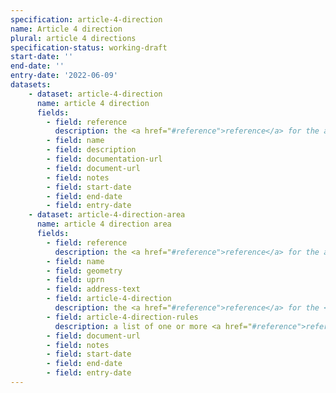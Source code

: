 ```yaml
---
specification: article-4-direction
name: Article 4 direction
plural: article 4 directions
specification-status: working-draft
start-date: ''
end-date: ''
entry-date: '2022-06-09'
datasets:
    - dataset: article-4-direction
      name: article 4 direction
      fields:
        - field: reference
          description: the <a href="#reference">reference</a> for the article 4 direction
        - field: name
        - field: description
        - field: documentation-url
        - field: document-url
        - field: notes
        - field: start-date
        - field: end-date
        - field: entry-date
    - dataset: article-4-direction-area
      name: article 4 direction area
      fields:
        - field: reference
          description: the <a href="#reference">reference</a> for the article 4 direction area
        - field: name
        - field: geometry
        - field: uprn
        - field: address-text
        - field: article-4-direction
          description: the <a href="#reference">reference</a> for the <a href="article-4-direction-dataset">article 4 direction</a> entry
        - field: article-4-direction-rules
          description: a list of one or more <a href="#reference">reference</a> values for <a href="article-4-direction-rule-dataset">article 4 direction rule</a> entries, separated by a semi-colon ';' character.
        - field: document-url
        - field: notes
        - field: start-date
        - field: end-date
        - field: entry-date
---
```

